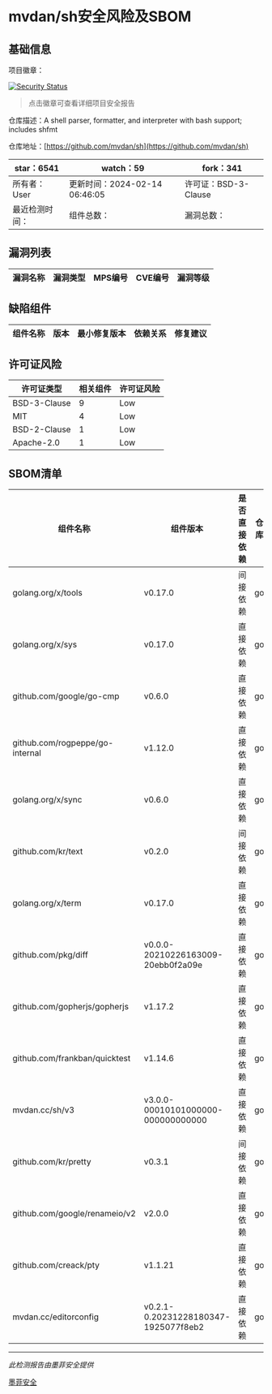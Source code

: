# mvdan/sh安全风险及SBOM

## 基础信息

项目徽章：

[![Security Status](https://www.murphysec.com/platform3/v31/badge/1758193549235453952.svg)](https://www.murphysec.com/console/report/1758193549197705216/1758193549235453952)

> 点击徽章可查看详细项目安全报告

仓库描述：A shell parser, formatter, and interpreter with bash support; includes shfmt

仓库地址：[https://github.com/mvdan/sh](https://github.com/mvdan/sh)

| star：6541 | watch：59 | fork：341 |
| ----------- | -------------- | ------------ |
| 所有者：User | 更新时间：2024-02-14 06:46:05 | 许可证：BSD-3-Clause |
| 最近检测时间： | 组件总数： | 漏洞总数： |




## 漏洞列表

| 漏洞名称 | 漏洞类型 | MPS编号 | CVE编号 | 漏洞等级 |
| ------- | ------ | ------- | ------ | ----- |





## 缺陷组件

| 组件名称 | 版本 | 最小修复版本 | 依赖关系 | 修复建议 |
| -------- | ---- | ------------ | -------- | -------- |





## 许可证风险

| 许可证类型 | 相关组件 | 许可证风险 |
| ---------- | -------- | ---------- |
|BSD-3-Clause|9|Low|
|MIT|4|Low|
|BSD-2-Clause|1|Low|
|Apache-2.0|1|Low|




## SBOM清单

| 组件名称 | 组件版本 | 是否直接依赖 | 仓库 |
| -------- | -------- | ------------ | ---- |
|golang.org/x/tools|v0.17.0|间接依赖|go|
|golang.org/x/sys|v0.17.0|直接依赖|go|
|github.com/google/go-cmp|v0.6.0|直接依赖|go|
|github.com/rogpeppe/go-internal|v1.12.0|直接依赖|go|
|golang.org/x/sync|v0.6.0|直接依赖|go|
|github.com/kr/text|v0.2.0|间接依赖|go|
|golang.org/x/term|v0.17.0|直接依赖|go|
|github.com/pkg/diff|v0.0.0-20210226163009-20ebb0f2a09e|直接依赖|go|
|github.com/gopherjs/gopherjs|v1.17.2|直接依赖|go|
|github.com/frankban/quicktest|v1.14.6|直接依赖|go|
|mvdan.cc/sh/v3|v3.0.0-00010101000000-000000000000|直接依赖|go|
|github.com/kr/pretty|v0.3.1|间接依赖|go|
|github.com/google/renameio/v2|v2.0.0|直接依赖|go|
|github.com/creack/pty|v1.1.21|直接依赖|go|
|mvdan.cc/editorconfig|v0.2.1-0.20231228180347-1925077f8eb2|直接依赖|go|


------

*此检测报告由墨菲安全提供*

[墨菲安全](www.murphysec.com)